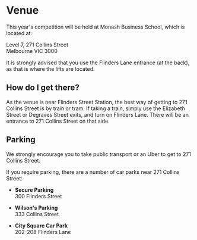 # Venue

This year's competition will be held at Monash Business School, which is located
at:

Level 7, 271 Collins Street  
Melbourne VIC 3000  

It is strongly advised that you use the Flinders Lane entrance (at the back),
as that is where the lifts are located.

## How do I get there?

As the venue is near Flinders Street Station, the best way of getting to 271
Collins Street is by train or tram. If taking a train, simply use the Elizabeth
Street or Degraves Street exits, and turn on Flinders Lane. There will be an
entrance to 271 Collins Street on that side.

## Parking

We strongly encourage you to take public transport or an Uber to get to 271
Collins Street.

If you require parking, there are a number of car parks near 271 Collins Street:

- **Secure Parking**  
  300 Flinders Street

- **Wilson's Parking**  
  333 Collins Street

- **City Square Car Park**  
  202-208 Flinders Lane
